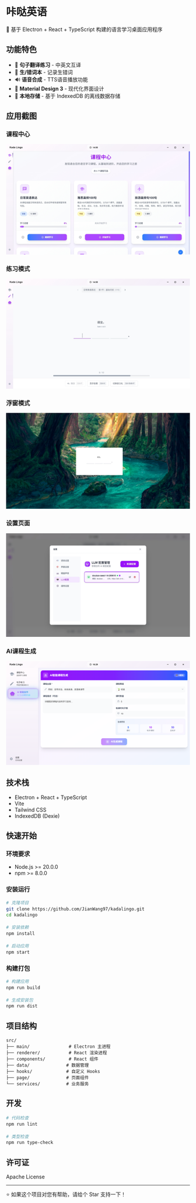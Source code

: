 # 咔哒英语

🚀 基于 Electron + React + TypeScript 构建的语言学习桌面应用程序

## 功能特色

- 📝 **句子翻译练习** - 中英文互译
- 📝 **生/错词本** - 记录生错词 
- 🔊 **语音合成** - TTS语音播放功能
- 🎨 **Material Design 3** - 现代化界面设计
- 💾 **本地存储** - 基于 IndexedDB 的离线数据存储

## 应用截图

### 课程中心
![课程中心](screenshots/20250622-162426.jpg)

### 练习模式
![练习模式](screenshots/20250622-162439.jpg)

### 浮窗模式
![浮窗模式](screenshots/20250622-162442.jpg)

### 设置页面
![设置页面](screenshots/20250622-162446.jpg)


### AI课程生成
![AI课程生成](screenshots/ai-course-generation.png)

## 技术栈

- Electron + React + TypeScript
- Vite 
- Tailwind CSS
- IndexedDB (Dexie)

## 快速开始

### 环境要求
- Node.js >= 20.0.0
- npm >= 8.0.0

### 安装运行
```bash
# 克隆项目
git clone https://github.com/JianWang97/kadalingo.git
cd kadalingo

# 安装依赖
npm install

# 启动应用
npm start
```

### 构建打包
```bash
# 构建应用
npm run build

# 生成安装包
npm run dist
```

## 项目结构

```
src/
├── main/               # Electron 主进程
├── renderer/           # React 渲染进程
├── components/         # React 组件
├── data/              # 数据管理
├── hooks/             # 自定义 Hooks
├── page/              # 页面组件
└── services/          # 业务服务
```

## 开发

```bash
# 代码检查
npm run lint

# 类型检查
npm run type-check
```

## 许可证

 Apache License

---

⭐ 如果这个项目对您有帮助，请给个 Star 支持一下！
